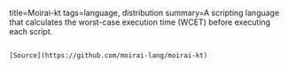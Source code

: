 title=Moirai-kt
tags=language, distribution
summary=A scripting language that calculates the worst-case execution time (WCET) before executing each script.
~~~~~~

[Source](https://github.com/moirai-lang/moirai-kt)
